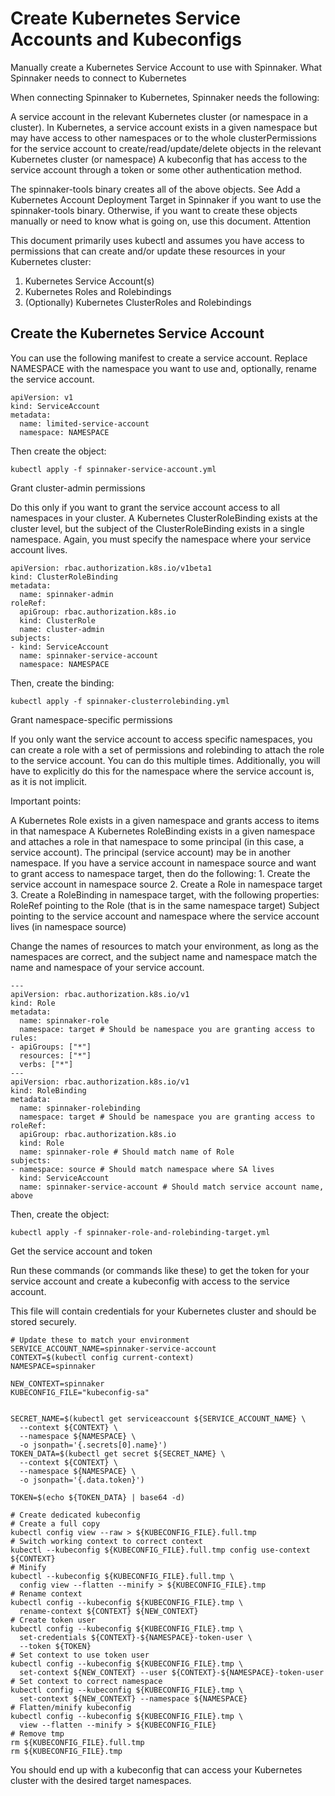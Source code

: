 # Create Kubernetes Service Accounts and Kubeconfigs
Manually create a Kubernetes Service Account to use with Spinnaker.
What Spinnaker needs to connect to Kubernetes

When connecting Spinnaker to Kubernetes, Spinnaker needs the following:

  A service account in the relevant Kubernetes cluster (or namespace in a cluster). In Kubernetes, a service account exists in a given namespace but may have access to other namespaces or to the whole clusterPermissions for the service account to create/read/update/delete objects in the relevant Kubernetes cluster (or namespace)
  A kubeconfig that has access to the service account through a token or some other authentication method.

The spinnaker-tools binary creates all of the above objects. See Add a Kubernetes Account Deployment Target in Spinnaker if you want to use the spinnaker-tools binary. Otherwise, if you want to create these objects manually or need to know what is going on, use this document.
Attention

This document primarily uses kubectl and assumes you have access to permissions that can create and/or update these resources in your Kubernetes cluster:

  1. Kubernetes Service Account(s)
  2. Kubernetes Roles and Rolebindings
  3. (Optionally) Kubernetes ClusterRoles and Rolebindings

## Create the Kubernetes Service Account

You can use the following manifest to create a service account. Replace NAMESPACE with the namespace you want to use and, optionally, rename the service account.

```
apiVersion: v1
kind: ServiceAccount
metadata:
  name: limited-service-account
  namespace: NAMESPACE
```
Then create the object:
```
kubectl apply -f spinnaker-service-account.yml
```
Grant cluster-admin permissions

Do this only if you want to grant the service account access to all namespaces in your cluster. A Kubernetes ClusterRoleBinding exists at the cluster level, but the subject of the ClusterRoleBinding exists in a single namespace. Again, you must specify the namespace where your service account lives.

```
apiVersion: rbac.authorization.k8s.io/v1beta1
kind: ClusterRoleBinding
metadata:
  name: spinnaker-admin
roleRef:
  apiGroup: rbac.authorization.k8s.io
  kind: ClusterRole
  name: cluster-admin
subjects:
- kind: ServiceAccount
  name: spinnaker-service-account
  namespace: NAMESPACE
```

Then, create the binding:

```
kubectl apply -f spinnaker-clusterrolebinding.yml
```

Grant namespace-specific permissions

If you only want the service account to access specific namespaces, you can create a role with a set of permissions and rolebinding to attach the role to the service account. You can do this multiple times. Additionally, you will have to explicitly do this for the namespace where the service account is, as it is not implicit.

Important points:

  A Kubernetes Role exists in a given namespace and grants access to items in that namespace
  A Kubernetes RoleBinding exists in a given namespace and attaches a role in that namespace to some principal (in this case, a service account). The principal (service account) may be in another namespace.
  If you have a service account in namespace source and want to grant access to namespace target, then do the following:
        1. Create the service account in namespace source
        2. Create a Role in namespace target
        3. Create a RoleBinding in namespace target, with the following properties:
            RoleRef pointing to the Role (that is in the same namespace target)
            Subject pointing to the service account and namespace where the service account lives (in namespace source)

Change the names of resources to match your environment, as long as the namespaces are correct, and the subject name and namespace match the name and namespace of your service account.

```
---
apiVersion: rbac.authorization.k8s.io/v1
kind: Role
metadata:
  name: spinnaker-role
  namespace: target # Should be namespace you are granting access to
rules:
- apiGroups: ["*"]
  resources: ["*"]
  verbs: ["*"]
---
apiVersion: rbac.authorization.k8s.io/v1
kind: RoleBinding
metadata:
  name: spinnaker-rolebinding
  namespace: target # Should be namespace you are granting access to
roleRef:
  apiGroup: rbac.authorization.k8s.io
  kind: Role
  name: spinnaker-role # Should match name of Role
subjects:
- namespace: source # Should match namespace where SA lives
  kind: ServiceAccount
  name: spinnaker-service-account # Should match service account name, above
```
Then, create the object:

```
kubectl apply -f spinnaker-role-and-rolebinding-target.yml
```

Get the service account and token

Run these commands (or commands like these) to get the token for your service account and create a kubeconfig with access to the service account.

This file will contain credentials for your Kubernetes cluster and should be stored securely.

```
# Update these to match your environment
SERVICE_ACCOUNT_NAME=spinnaker-service-account
CONTEXT=$(kubectl config current-context)
NAMESPACE=spinnaker

NEW_CONTEXT=spinnaker
KUBECONFIG_FILE="kubeconfig-sa"


SECRET_NAME=$(kubectl get serviceaccount ${SERVICE_ACCOUNT_NAME} \
  --context ${CONTEXT} \
  --namespace ${NAMESPACE} \
  -o jsonpath='{.secrets[0].name}')
TOKEN_DATA=$(kubectl get secret ${SECRET_NAME} \
  --context ${CONTEXT} \
  --namespace ${NAMESPACE} \
  -o jsonpath='{.data.token}')

TOKEN=$(echo ${TOKEN_DATA} | base64 -d)

# Create dedicated kubeconfig
# Create a full copy
kubectl config view --raw > ${KUBECONFIG_FILE}.full.tmp
# Switch working context to correct context
kubectl --kubeconfig ${KUBECONFIG_FILE}.full.tmp config use-context ${CONTEXT}
# Minify
kubectl --kubeconfig ${KUBECONFIG_FILE}.full.tmp \
  config view --flatten --minify > ${KUBECONFIG_FILE}.tmp
# Rename context
kubectl config --kubeconfig ${KUBECONFIG_FILE}.tmp \
  rename-context ${CONTEXT} ${NEW_CONTEXT}
# Create token user
kubectl config --kubeconfig ${KUBECONFIG_FILE}.tmp \
  set-credentials ${CONTEXT}-${NAMESPACE}-token-user \
  --token ${TOKEN}
# Set context to use token user
kubectl config --kubeconfig ${KUBECONFIG_FILE}.tmp \
  set-context ${NEW_CONTEXT} --user ${CONTEXT}-${NAMESPACE}-token-user
# Set context to correct namespace
kubectl config --kubeconfig ${KUBECONFIG_FILE}.tmp \
  set-context ${NEW_CONTEXT} --namespace ${NAMESPACE}
# Flatten/minify kubeconfig
kubectl config --kubeconfig ${KUBECONFIG_FILE}.tmp \
  view --flatten --minify > ${KUBECONFIG_FILE}
# Remove tmp
rm ${KUBECONFIG_FILE}.full.tmp
rm ${KUBECONFIG_FILE}.tmp
```
You should end up with a kubeconfig that can access your Kubernetes cluster with the desired target namespaces.

